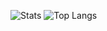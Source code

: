 ![Stats](https://github-readme-stats.vercel.app/api?username=reticule&show_icons=true&theme=radical)
![Top Langs](https://github-readme-stats.vercel.app/api/top-langs/?username=anuraghazra)
